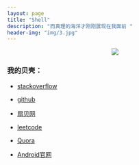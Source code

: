 ```yaml
---
layout: page
title: "Shell"
description: "而真理的海洋才刚刚展现在我面前 "
header-img: "img/3.jpg"
---
```



<center>
    <p><img src="http://7xlfkx.com1.z0.glb.clouddn.com/white2.jpg" align="center"></p>
</center>


### 我的贝壳：


- [stackoverflow](http://stackoverflow.com/)

- [github](https://github.com/)

- [扇贝网](http://www.shanbay.com/)

- [leetcode](https://leetcode.com/)

- [Quora](https://www.quora.com/)

- [Android官网](https://developer.android.com/develop/index.html) 







